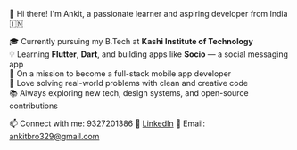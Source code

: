 👋 Hi there! I'm Ankit, a passionate learner and aspiring developer from India 🇮🇳

🎓 Currently pursuing my B.Tech at **Kashi Institute of Technology**  
💡 Learning **Flutter**, **Dart**, and building apps like **Socio** — a social messaging app  
🌱 On a mission to become a full-stack mobile app developer  
🚀 Love solving real-world problems with clean and creative code  
📚 Always exploring new tech, design systems, and open-source contributions

📫 Connect with me:  9327201386
🔗 [LinkedIn](www.linkedin.com/in/ankit-patel-00b24b267)
📧 Email: ankitbro329@gmail.com 


<!---
sanskariboy12/sanskariboy12 is a ✨ special ✨ repository because its `README.md` (this file) appears on your GitHub profile.
You can click the Preview link to take a look at your changes.
--->
